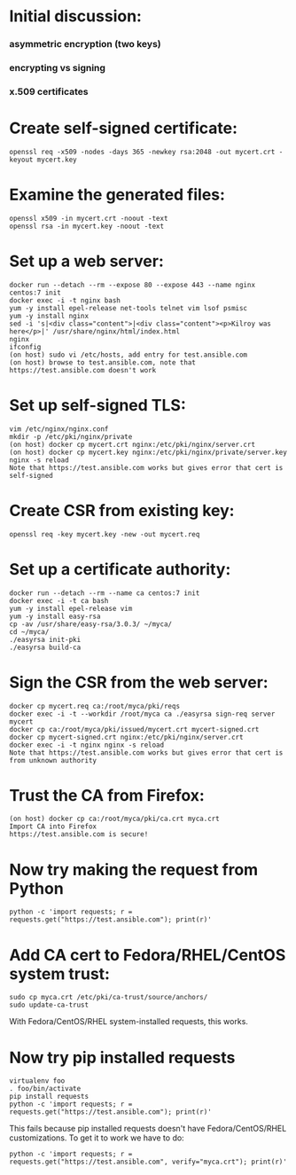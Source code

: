 # Initial discussion:
### asymmetric encryption (two keys)
### encrypting vs signing
### x.509 certificates

# Create self-signed certificate:
```
openssl req -x509 -nodes -days 365 -newkey rsa:2048 -out mycert.crt -keyout mycert.key
```

# Examine the generated files:
```
openssl x509 -in mycert.crt -noout -text
openssl rsa -in mycert.key -noout -text
```

# Set up a web server:
```
docker run --detach --rm --expose 80 --expose 443 --name nginx centos:7 init
docker exec -i -t nginx bash
yum -y install epel-release net-tools telnet vim lsof psmisc
yum -y install nginx
sed -i 's|<div class="content">|<div class="content"><p>Kilroy was here</p>|' /usr/share/nginx/html/index.html
nginx
ifconfig
(on host) sudo vi /etc/hosts, add entry for test.ansible.com
(on host) browse to test.ansible.com, note that https://test.ansible.com doesn't work
```

# Set up self-signed TLS:
```
vim /etc/nginx/nginx.conf
mkdir -p /etc/pki/nginx/private
(on host) docker cp mycert.crt nginx:/etc/pki/nginx/server.crt
(on host) docker cp mycert.key nginx:/etc/pki/nginx/private/server.key
nginx -s reload
Note that https://test.ansible.com works but gives error that cert is self-signed
```

# Create CSR from existing key:
```
openssl req -key mycert.key -new -out mycert.req
```

# Set up a certificate authority:
```
docker run --detach --rm --name ca centos:7 init
docker exec -i -t ca bash
yum -y install epel-release vim
yum -y install easy-rsa
cp -av /usr/share/easy-rsa/3.0.3/ ~/myca/
cd ~/myca/
./easyrsa init-pki
./easyrsa build-ca
```

# Sign the CSR from the web server:
```
docker cp mycert.req ca:/root/myca/pki/reqs
docker exec -i -t --workdir /root/myca ca ./easyrsa sign-req server mycert
docker cp ca:/root/myca/pki/issued/mycert.crt mycert-signed.crt
docker cp mycert-signed.crt nginx:/etc/pki/nginx/server.crt
docker exec -i -t nginx nginx -s reload
Note that https://test.ansible.com works but gives error that cert is from unknown authority
```

# Trust the CA from Firefox:
```
(on host) docker cp ca:/root/myca/pki/ca.crt myca.crt
Import CA into Firefox
https://test.ansible.com is secure!
```

# Now try making the request from Python
```
python -c 'import requests; r = requests.get("https://test.ansible.com"); print(r)'
```

# Add CA cert to Fedora/RHEL/CentOS system trust:
```
sudo cp myca.crt /etc/pki/ca-trust/source/anchors/
sudo update-ca-trust
```
With Fedora/CentOS/RHEL system-installed requests, this works.

# Now try pip installed requests
```
virtualenv foo
. foo/bin/activate
pip install requests
python -c 'import requests; r = requests.get("https://test.ansible.com"); print(r)'
```
This fails because pip installed requests doesn't have Fedora/CentOS/RHEL customizations.  To get it to work we have to do:
```
python -c 'import requests; r = requests.get("https://test.ansible.com", verify="myca.crt"); print(r)'
```
